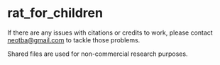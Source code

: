 # rat_for_children

If there are any issues with citations or credits to work, please contact neotba@gmail.com to tackle those problems.

Shared files are used for non-commercial research purposes.
